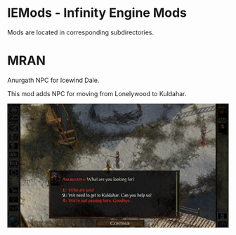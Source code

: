 # IEMods - Infinity Engine Mods
Mods are located in corresponding subdirectories.

# MRAN 
Anurgath NPC for Icewind Dale.

This mod adds NPC for moving from Lonelywood to Kuldahar. 

![Alt text](/MRAN/MRAN/Screen.jpg?raw=true "Screenshot")
